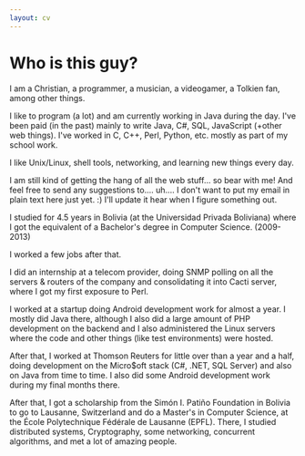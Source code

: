 ```yaml
---
layout: cv
---
```


# Who is this guy?
I am a Christian, a programmer, a musician, a videogamer, a Tolkien fan, among
other things.

I like to program (a lot) and am currently working in Java during the day.
I've been paid (in the past) mainly to write Java, C#, SQL, JavaScript (+other
web things).
I've worked in C, C++, Perl, Python, etc. mostly as part of my school work.

I like Unix/Linux, shell tools, networking, and learning new things every day.

I am still kind of getting the hang of all the web stuff... so bear with me!
And feel free to send any suggestions to.... uh.... I don't want to put my email
in plain text here just yet. :) I'll update it hear when I figure something out.

I studied for 4.5 years in Bolivia (at the Universidad Privada Boliviana) where
I got the equivalent of a Bachelor's degree in Computer Science. (2009-2013)

I worked a few jobs after that.

I did an internship at a telecom provider, doing SNMP polling on all the servers
& routers of the company and consolidating it into Cacti server, where I got my
first exposure to Perl.

I worked at a startup doing Android development work for almost a year. I mostly
did Java there, although I also did a large amount of PHP development on the
backend and I also administered the Linux servers where the code and other
things (like test environments) were hosted.

After that, I worked at Thomson Reuters for little over than a year and a half,
doing development on the Micro$oft stack (C#, .NET, SQL Server) and also on Java
from time to time.
I also did some Android development work during my final months there.

After that, I got a scholarship from the Simón I. Patiño Foundation in Bolivia
to go to Lausanne, Switzerland and do a Master's in Computer Science, at the
École Polytechnique Fédérale de Lausanne (EPFL). There, I studied distributed
systems, Cryptography, some networking, concurrent algorithms, and met a lot of
amazing people.
